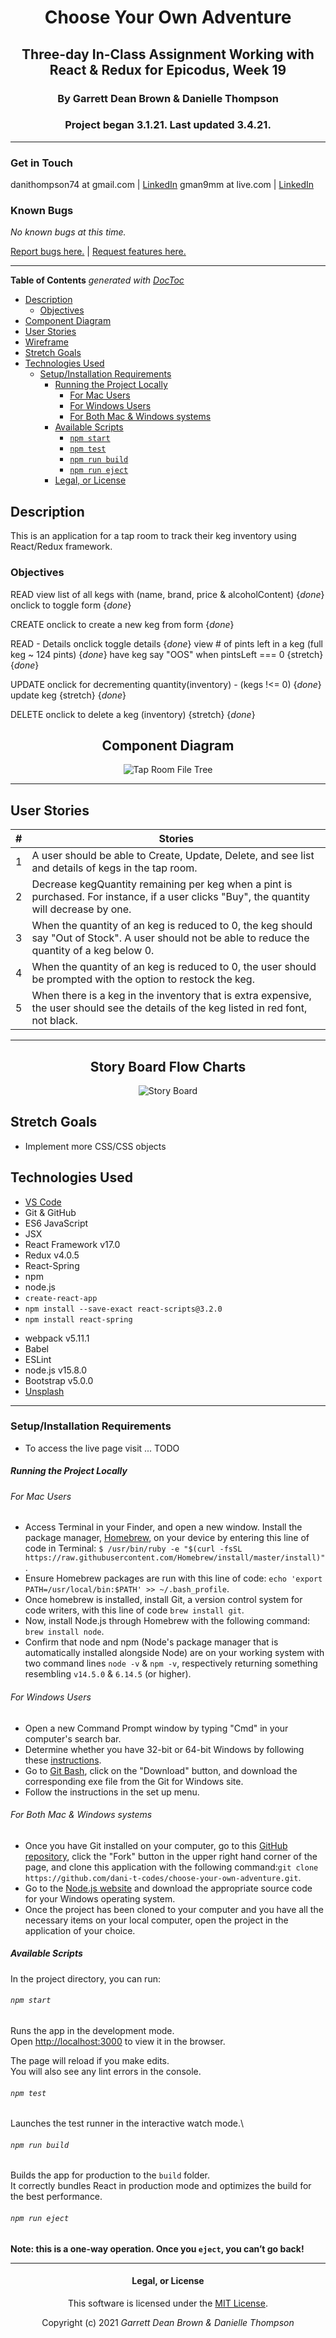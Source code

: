 <div align="center">

# Choose Your Own Adventure

## Three-day In-Class Assignment Working with React & Redux for Epicodus, Week 19

### By Garrett Dean Brown & Danielle Thompson

### Project began 3.1.21. Last updated 3.4.21.

</div>

---

### Get in Touch

danithompson74 at gmail.com | [LinkedIn](https://www.linkedin.com/in/danielle-thompson74/)
gman9mm at live.com | [LinkedIn](https://www.linkedin.com/in/garrett-brown-d/)

### Known Bugs

_No known bugs at this time._

[Report bugs here.](https://github.com/dani-t-codes/tap-room-redux/issues) | [Request features here.](https://github.com/dani-t-codes/tap-room-redux/issues)

---

<!-- START doctoc generated TOC please keep comment here to allow auto update -->
<!-- DON'T EDIT THIS SECTION, INSTEAD RE-RUN doctoc TO UPDATE -->

**Table of Contents** _generated with [DocToc](https://github.com/thlorenz/doctoc)_

- [Description](#description)
  - [Objectives](#objectives)
- [Component Diagram](#component-diagram)
- [User Stories](#user-stories)
- [Wireframe](#wireframe)
- [Stretch Goals](#stretch-goals)
- [Technologies Used](#technologies-used)
  - [Setup/Installation Requirements](#setupinstallation-requirements)
    - [Running the Project Locally](#running-the-project-locally)
      - [For Mac Users](#for-mac-users)
      - [For Windows Users](#for-windows-users)
      - [For Both Mac & Windows systems](#for-both-mac--windows-systems)
    - [Available Scripts](#available-scripts)
      - [`npm start`](#npm-start)
      - [`npm test`](#npm-test)
      - [`npm run build`](#npm-run-build)
      - [`npm run eject`](#npm-run-eject)
    - [Legal, or License](#legal-or-license)

<!-- END doctoc generated TOC please keep comment here to allow auto update -->

## Description

This is an application for a tap room to track their keg inventory using React/Redux framework.

### Objectives

READ
view list of all kegs with (name, brand, price & alcoholContent) {_done_}
onclick to toggle form {_done_}

CREATE
onclick to create a new keg from form {_done_}

READ - Details
onclick toggle details {_done_}
view # of pints left in a keg (full keg ~ 124 pints) {_done_}
have keg say "OOS" when pintsLeft === 0 {stretch} {_done_}

UPDATE
onclick for decrementing quantity(inventory) - (kegs !<= 0) {_done_}
update keg {stretch} {_done_}

DELETE
onclick to delete a keg (inventory) {stretch} {_done_}

<div align="center">

## Component Diagram

![Tap Room File Tree](TODO)

</div>

---

## User Stories

| #   | Stories                                                                                                                                            |
| --- | -------------------------------------------------------------------------------------------------------------------------------------------------- |
| 1   | A user should be able to Create, Update, Delete, and see list and details of kegs in the tap room.                                                 |
| 2   | Decrease kegQuantity remaining per keg when a pint is purchased. For instance, if a user clicks "Buy", the quantity will decrease by one.          |
| 3   | When the quantity of an keg is reduced to 0, the keg should say "Out of Stock". A user should not be able to reduce the quantity of a keg below 0. |
| 4   | When the quantity of an keg is reduced to 0, the user should be prompted with the option to restock the keg.                                       |
| 5   | When there is a keg in the inventory that is extra expensive, the user should see the details of the keg listed in red font, not black.            |

<div align="center">

---

## Story Board Flow Charts

![Story Board](src/components/img/choose-your-own-adventure-Storyline.png)

</div>

## Stretch Goals

- Implement more CSS/CSS objects

## Technologies Used

- [VS Code](https://code.visualstudio.com/download)
- Git & GitHub
- ES6 JavaScript
- JSX
- React Framework v17.0
- Redux v4.0.5
- React-Spring
- npm
- node.js
- `create-react-app`
- `npm install --save-exact react-scripts@3.2.0`
- `npm install react-spring`
<!-- - `npm install redux@4.0.5 react-redux@7.1.3` -->
- webpack v5.11.1
- Babel
- ESLint
- node.js v15.8.0
- Bootstrap v5.0.0
- [Unsplash](unsplash.com)

---

### Setup/Installation Requirements

- To access the live page visit ... TODO

##### Running the Project Locally

###### For Mac Users

- Access Terminal in your Finder, and open a new window. Install the package manager, [Homebrew](https://brew.sh/), on your device by entering this line of code in Terminal: `$ /usr/bin/ruby -e "$(curl -fsSL https://raw.githubusercontent.com/Homebrew/install/master/install)"`.
- Ensure Homebrew packages are run with this line of code: `echo 'export PATH=/usr/local/bin:$PATH' >> ~/.bash_profile`.
- Once homebrew is installed, install Git, a version control system for code writers, with this line of code `brew install git`.
- Now, install Node.js through Homebrew with the following command: `brew install node`.
- Confirm that node and npm (Node's package manager that is automatically installed alongside Node) are on your working system with two command lines `node -v` & `npm -v`, respectively returning something resembling `v14.5.0` & `6.14.5` (or higher).

###### For Windows Users

- Open a new Command Prompt window by typing "Cmd" in your computer's search bar.
- Determine whether you have 32-bit or 64-bit Windows by following these [instructions](https://support.microsoft.com/en-us/help/13443/windows-which-version-am-i-running).
- Go to [Git Bash](https://gitforwindows.org/), click on the "Download" button, and download the corresponding exe file from the Git for Windows site.
- Follow the instructions in the set up menu.

###### For Both Mac & Windows systems

- Once you have Git installed on your computer, go to this [GitHub repository](https://github.com/dani-t-codes/choose-your-own-adventure), click the "Fork" button in the upper right hand corner of the page, and clone this application with the following command:`git clone https://github.com/dani-t-codes/choose-your-own-adventure.git`.
- Go to the [Node.js website](https://nodejs.org/en/download/) and download the appropriate source code for your Windows operating system.
- Once the project has been cloned to your computer and you have all the necessary items on your local computer, open the project in the application of your choice.

##### Available Scripts

In the project directory, you can run:

###### `npm start`

Runs the app in the development mode.\
Open [http://localhost:3000](http://localhost:3000) to view it in the browser.

The page will reload if you make edits.\
You will also see any lint errors in the console.

###### `npm test`

Launches the test runner in the interactive watch mode.\

###### `npm run build`

Builds the app for production to the `build` folder.\
It correctly bundles React in production mode and optimizes the build for the best performance.

###### `npm run eject`

**Note: this is a one-way operation. Once you `eject`, you can’t go back!**


---

<div align="center">

#### Legal, or License

This software is licensed under the [MIT License](https://choosealicense.com/licenses/mit/).

Copyright (c) 2021 _*Garrett Dean Brown & Danielle Thompson*_

</div>
